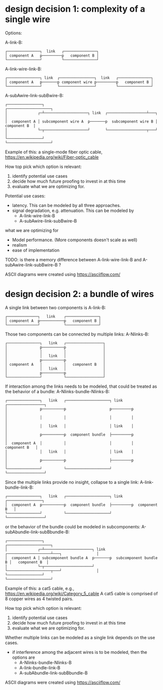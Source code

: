 
# design decision 1: complexity of a single wire

Options:

A-link-B:

    ┌───────────────┐  link   ┌───────────────┐
    │ component A   p─────────p   component B │
    └───────────────┘         └───────────────┘


A-link-wire-link-B:

    ┌───────────────┐ link  ┌────────────────┐  link   ┌───────────────┐
    │ component A   p───────p component wire p─────────p   component B │
    └───────────────┘       └────────────────┘         └───────────────┘


A-subAwire-link-subBwire-B:

    ┌────────────────┐                                               ┌────────────────────┐
    │              ┌─┴────────────────────┐ link  ┌──────────────────┴───┐                │
    │  component A │ subcomponent wire A  p───────p  subcomponent wire B │   component B  │
    │              └─┬────────────────────┘       └──────────────────┬───┘                │
    └────────────────┘                                               └────────────────────┘


Example of this: a single-mode fiber optic cable, https://en.wikipedia.org/wiki/Fiber-optic_cable

How top pick which option is relevant:
1) identify potential use cases
2) decide how much future proofing to invest in at this time
3) evaluate what we are optimizing for.

Potential use cases:
* latency. This can be modeled by all three approaches.
* signal degradation, e.g. attenuation. This can be modeled by
  * A-link-wire-link-B
  * A-subAwire-link-subBwire-B

what we are optimizing for
* Model performance. (More components doesn't scale as well)
* realism
* ease of implementation

TODO: is there a memory difference between
A-link-wire-link-B and A-subAwire-link-subBwire-B ?

ASCII diagrams were created using https://asciiflow.com/

# design decision 2: a bundle of wires

A single link between two components is
A-link-B:

    ┌──────────────┐   link    ┌───────────────┐
    │ component A  p───────────p   component B │
    └──────────────┘           └───────────────┘

Those two components can be connected by multiple links:
A-Nlinks-B:

    ┌───────────────┐   link   ┌─────────────────┐
    │               p──────────p                 │
    │               │          │                 │
    │               │   link   │                 │
    │               p──────────p                 │
    │ component A   │          │   component B   │
    │               │   link   │                 │
    │               p──────────p                 │
    └───────────────┘          └─────────────────┘


If interaction among the links needs to be modeled,
that could be treated as the behavior of a bundle:
A-Nlinks-bundle-Nlinks-B:

    ┌───────────────┐   link   ┌────────────────────┐ link    ┌─────────────────┐
    │               p──────────p                    p─────────p                 │
    │               │          │                    │         │                 │
    │               │   link   │                    │ link    │                 │
    │               p──────────p  component bundle  ├─────────p                 │
    │  component A  │          │                    │         │   component B   │
    │               │   link   │                    │ link    │                 │
    │               p──────────p                    ├─────────p                 │
    └───────────────┘          └────────────────────┘         └─────────────────┘


Since the multiple links provide no insight,
collapse to a single link:
A-link-bundle-link-B:

    ┌───────────────┐   link   ┌────────────────────┐ link    ┌────────────────┐
    │  component A  p──────────p  component bundle  ├─────────p  component B   │
    └───────────────┘          └────────────────────┘         └─────────────────┘

or the behavior of the bundle could be modeled in subcomponents:
A-subAbundle-link-subBbundle-B:

    ┌────────────────┐                                                   ┌────────────────────┐
    │              ┌─┴──────────────────────┐ link  ┌────────────────────┴───┐                │
    │  component A │ subcomponent bundle A  p───────p  subcomponent bundle B │   component B  │
    │              └─┬──────────────────────┘       └────────────────────┬───┘                │
    └────────────────┘                                                   └────────────────────┘


Example of this: a cat5 cable, e.g., https://en.wikipedia.org/wiki/Category_5_cable
A cat5 cable is comprised of 8 copper wires as 4 twisted pairs.

How top pick which option is relevant:
1. identify potential use cases
2. decide how much future proofing to invest in at this time
3. evaluate what we are optimizing for.


Whether multiple links can be modeled as a single link depends on the use cases.
* if interference among the adjacent wires is to be modeled, then the options are
  * A-Nlinks-bundle-Nlinks-B
  * A-link-bundle-link-B
  * A-subAbundle-link-subBbundle-B


ASCII diagrams were created using https://asciiflow.com/
